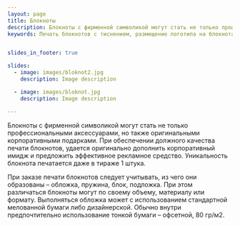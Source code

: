 ```yaml
---
layout: page
title: Блокноты
description: Блокноты с фирменной символикой могут стать не только профессиональными аксессуарами, но также оригинальными корпоративными подарками.
keywords: Печать блокнотов с тиснением, размещение логотипа на блокнотах, фирменая симфолика блокнотов, тираж блокнотов от 1 штуки.


slides_in_footer: true

slides:
  - image: images/bloknot2.jpg
    description: Image description

  - image: images/bloknot.jpg
    description: Image description

---
```


 Блокноты с фирменной символикой могут стать не только профессиональными аксессуарами, но также оригинальными корпоративными подарками. При обеспечении должного качества печати блокнотов, удается оригинально дополнить корпоративный имидж и предложить эффективное рекламное средство. Уникальность блокнота печатается даже в тираже 1 штука. 

 При заказе печати блокнотов следует учитывать, из чего они образованы – обложка, пружина, блок, подложка. При этом различаться блокноты могут по своему объему, материалу или формату. Выполняться обложка может с использованием стандартной мелованной бумаги либо дизайнерской. Обычно внутри предпочтительно использование тонкой бумаги – офсетной, 80 гр/м2.

